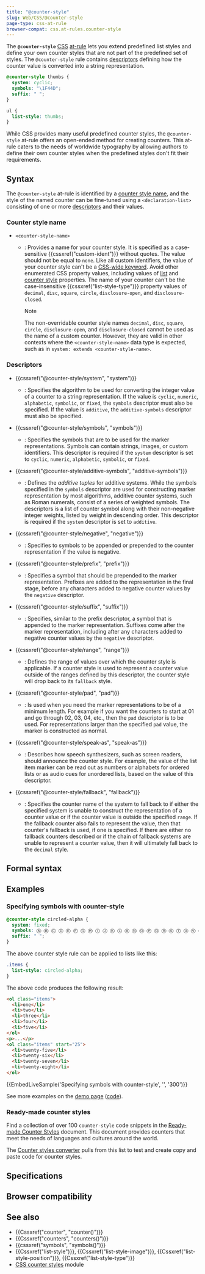 ```yaml
---
title: "@counter-style"
slug: Web/CSS/@counter-style
page-type: css-at-rule
browser-compat: css.at-rules.counter-style
---
```




The **`@counter-style`** [CSS](/Web/CSS) [at-rule](/Web/CSS/At-rule) lets you extend predefined list styles and define your own counter styles that are not part of the predefined set of styles. The `@counter-style` rule contains [descriptors](#descriptors) defining how the counter value is converted into a string representation.

```css
@counter-style thumbs {
  system: cyclic;
  symbols: "\1F44D";
  suffix: " ";
}

ul {
  list-style: thumbs;
}
```

While CSS provides many useful predefined counter styles, the `@counter-style` at-rule offers an open-ended method for creating counters. This at-rule caters to the needs of worldwide typography by allowing authors to define their own counter styles when the predefined styles don't fit their requirements.

## Syntax

The `@counter-style` at-rule is identified by a [counter style name](#counter_style_name), and the style of the named counter can be fine-tuned using a `<declaration-list>` consisting of one or more [descriptors](#descriptors) and their values.

### Counter style name

- `<counter-style-name>`

  - : Provides a name for your counter style. It is specified as a case-sensitive {{cssxref("custom-ident")}} without quotes. The value should not be equal to `none`. Like all custom identifiers, the value of your counter style can't be a [CSS-wide keyword](/Web/CSS/CSS_Types#css-wide_keywords). Avoid other enumerated CSS property values, including values of [list](/Web/CSS/CSS_lists#properties) and [counter style](/Web/CSS/CSS_counter_styles#properties) properties. The name of your counter can't be the case-insensitive {{cssxref("list-style-type")}} property values of `decimal`, `disc`, `square`, `circle`, `disclosure-open`, and `disclosure-closed`.

    > [!NOTE]
    > The non-overridable counter style names `decimal`, `disc`, `square`, `circle`, `disclosure-open`, and `disclosure-closed` cannot be used as the name of a custom counter. However, they are valid in other contexts where the `<counter-style-name>` data type is expected, such as in `system: extends <counter-style-name>`.

### Descriptors

- {{cssxref("@counter-style/system", "system")}}

  - : Specifies the algorithm to be used for converting the integer value of a counter to a string representation. If the value is `cyclic`, `numeric`, `alphabetic`, `symbolic`, or `fixed`, the `symbols` descriptor must also be specified. If the value is `additive`, the `additive-symbols` descriptor must also be specified.

- {{cssxref("@counter-style/symbols", "symbols")}}

  - : Specifies the symbols that are to be used for the marker representations. Symbols can contain strings, images, or custom identifiers. This descriptor is required if the `system` descriptor is set to `cyclic`, `numeric`, `alphabetic`, `symbolic`, or `fixed`.

- {{cssxref("@counter-style/additive-symbols", "additive-symbols")}}

  - : Defines the _additive tuples_ for additive systems. While the symbols specified in the `symbols` descriptor are used for constructing marker representation by most algorithms, additive counter systems, such as Roman numerals, consist of a series of weighted symbols. The descriptors is a list of counter symbol along with their non-negative integer weights, listed by weight in descending order. This descriptor is required if the `system` descriptor is set to `additive`.

- {{cssxref("@counter-style/negative", "negative")}}

  - : Specifies to symbols to be appended or prepended to the counter representation if the value is negative.

- {{cssxref("@counter-style/prefix", "prefix")}}

  - : Specifies a symbol that should be prepended to the marker representation. Prefixes are added to the representation in the final stage, before any characters added to negative counter values by the `negative` descriptor.

- {{cssxref("@counter-style/suffix", "suffix")}}

  - : Specifies, similar to the prefix descriptor, a symbol that is appended to the marker representation. Suffixes come after the marker representation, including after any characters added to negative counter values by the `negative` descriptor.

- {{cssxref("@counter-style/range", "range")}}

  - : Defines the range of values over which the counter style is applicable. If a counter style is used to represent a counter value outside of the ranges defined by this descriptor, the counter style will drop back to its `fallback` style.

- {{cssxref("@counter-style/pad", "pad")}}

  - : Is used when you need the marker representations to be of a minimum length. For example if you want the counters to start at 01 and go through 02, 03, 04, etc., then the `pad` descriptor is to be used. For representations larger than the specified `pad` value, the marker is constructed as normal.

- {{cssxref("@counter-style/speak-as", "speak-as")}}

  - : Describes how speech synthesizers, such as screen readers, should announce the counter style. For example, the value of the list item marker can be read out as numbers or alphabets for ordered lists or as audio cues for unordered lists, based on the value of this descriptor.

- {{cssxref("@counter-style/fallback", "fallback")}}
  - : Specifies the counter name of the system to fall back to if either the specified system is unable to construct the representation of a counter value or if the counter value is outside the specified `range`. If the fallback counter also fails to represent the value, then that counter's fallback is used, if one is specified. If there are either no fallback counters described or if the chain of fallback systems are unable to represent a counter value, then it will ultimately fall back to the `decimal` style.

## Formal syntax



## Examples

### Specifying symbols with counter-style

```css
@counter-style circled-alpha {
  system: fixed;
  symbols: Ⓐ Ⓑ Ⓒ Ⓓ Ⓔ Ⓕ Ⓖ Ⓗ Ⓘ Ⓙ Ⓚ Ⓛ Ⓜ Ⓝ Ⓞ Ⓟ Ⓠ Ⓡ Ⓢ Ⓣ Ⓤ Ⓥ Ⓦ Ⓧ Ⓨ Ⓩ;
  suffix: " ";
}
```

The above counter style rule can be applied to lists like this:

```css
.items {
  list-style: circled-alpha;
}
```

The above code produces the following result:

```html hidden
<ol class="items">
  <li>one</li>
  <li>two</li>
  <li>three</li>
  <li>four</li>
  <li>five</li>
</ol>
<p>...</p>
<ol class="items" start="25">
  <li>twenty-five</li>
  <li>twenty-six</li>
  <li>twenty-seven</li>
  <li>twenty-eight</li>
</ol>
```

{{EmbedLiveSample('Specifying symbols with counter-style', '', '300')}}

See more examples on the [demo page](https://mdn.github.io/css-examples/counter-style-demo/) ([code](https://github.com/mdn/css-examples/tree/main/counter-style-demo)).

### Ready-made counter styles

Find a collection of over 100 `counter-style` code snippets in the [Ready-made Counter Styles](https://www.w3.org/TR/predefined-counter-styles/) document. This document provides counters that meet the needs of languages and cultures around the world.

The [Counter styles converter](https://r12a.github.io/app-counters/) pulls from this list to test and create copy and paste code for counter styles.

## Specifications



## Browser compatibility



## See also

- {{Cssxref("counter", "counter()")}}
- {{Cssxref("counters", "counters()")}}
- {{cssxref("symbols", "symbols()")}}
- {{Cssxref("list-style")}}, {{Cssxref("list-style-image")}}, {{Cssxref("list-style-position")}}, {{Cssxref("list-style-type")}}
- [CSS counter styles](/Web/CSS/CSS_counter_styles) module
